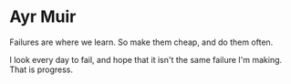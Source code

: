 # Ayr Muir

Failures are where we learn. So make them cheap, and do them often.

I look every day to fail, and hope that it isn't the same failure I'm making. That is progress.